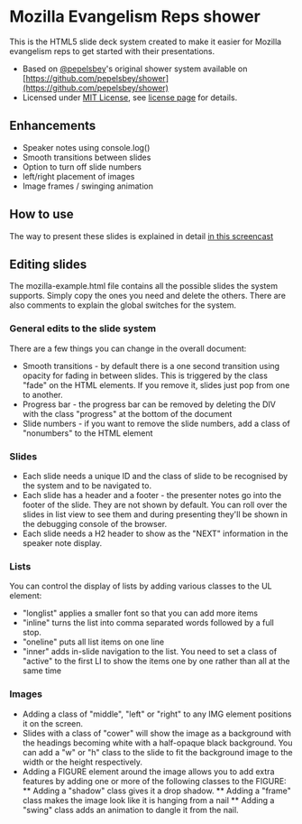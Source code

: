 # Mozilla Evangelism Reps shower 

This is the HTML5 slide deck system created to make it easier for Mozilla evangelism reps to get started with their presentations. 

* Based on [@pepelsbey](http://twitter.com/pepelsbey)'s original shower system available on [https://github.com/pepelsbey/shower](https://github.com/pepelsbey/shower)
* Licensed under [MIT License](http://en.wikipedia.org/wiki/MIT_License), see [license page](https://github.com/pepelsbey/shower/wiki/License-En) for details.

## Enhancements

* Speaker notes using console.log()
* Smooth transitions between slides
* Option to turn off slide numbers
* left/right placement of images
* Image frames / swinging animation

## How to use 

The way to present these slides is explained in detail [in this screencast](http://www.youtube.com/watch?v=5xBfy8mN1iQ)

## Editing slides

The mozilla-example.html file contains all the possible slides the system supports. Simply copy the ones you need and delete the others. There are also comments to explain the global switches for the system.

### General edits to the slide system

There are a few things you can change in the overall document:

* Smooth transitions - by default there is a one second transition using opacity for fading in between slides. This is triggered by the class "fade" on the HTML elements. If you remove it, slides just pop from one to another.
* Progress bar - the progress bar can be removed by deleting the DIV with the class "progress" at the bottom of the document
* Slide numbers - if you want to remove the slide numbers, add a class of "nonumbers" to the HTML element

### Slides

* Each slide needs a unique ID and the class of slide to be recognised by the system and to be navigated to.
* Each slide has a header and a footer - the presenter notes go into the footer of the slide. They are not shown by default. You can roll over the slides in list view to see them and during presenting they'll be shown in the debugging console of the browser.
* Each slide needs a H2 header to show as the "NEXT" information in the speaker note display.

### Lists

You can control the display of lists by adding various classes to the UL element:

* "longlist" applies a smaller font so that you can add more items
* "inline" turns the list into comma separated words followed by a full stop.
* "oneline" puts all list items on one line
* "inner" adds in-slide navigation to the list. You need to set a class of "active" to the first LI to show the items one by one rather than all at the same time

### Images

* Adding a class of "middle", "left" or "right" to any IMG element positions it on the screen. 
* Slides with a class of "cower" will show the image as a background with the headings becoming white with a half-opaque black background. You can add a "w" or "h" class to the slide to fit the background image to the width or the height respectively.
* Adding a FIGURE element around the image allows you to add extra features by adding one or more of the following classes to the FIGURE:
** Adding a "shadow" class gives it a drop shadow. 
** Adding a "frame" class makes the image look like it is hanging from a nail
** Adding a "swing" class adds an animation to dangle it from the nail.
